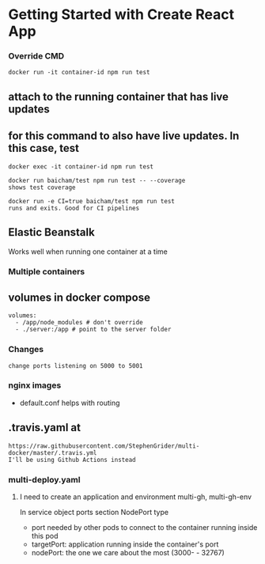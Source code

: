 # Getting Started with Create React App

### Override CMD
```
docker run -it container-id npm run test
```
## attach to the running container that has live updates
## for this command to also have live updates. In this case, test
```
docker exec -it container-id npm run test
```

    docker run baicham/test npm run test -- --coverage
    shows test coverage

    docker run -e CI=true baicham/test npm run test
    runs and exits. Good for CI pipelines

## Elastic Beanstalk
Works well when running one container at a time


### Multiple containers 

## volumes in docker compose
    volumes:
      - /app/node_modules # don't override
      - ./server:/app # point to the server folder

### Changes
    change ports listening on 5000 to 5001
    
### nginx images
- default.conf helps with routing

## .travis.yaml at 
    https://raw.githubusercontent.com/StephenGrider/multi-docker/master/.travis.yml
    I'll be using Github Actions instead

### multi-deploy.yaml
1. I need to create an application and environment
    multi-gh, multi-gh-env

    In service object
    ports section
    NodePort type
    - port needed by other pods to connect to the container running inside this pod
    - targetPort: application running inside the container's port
    - nodePort: the one we care about the most (3000- - 32767)